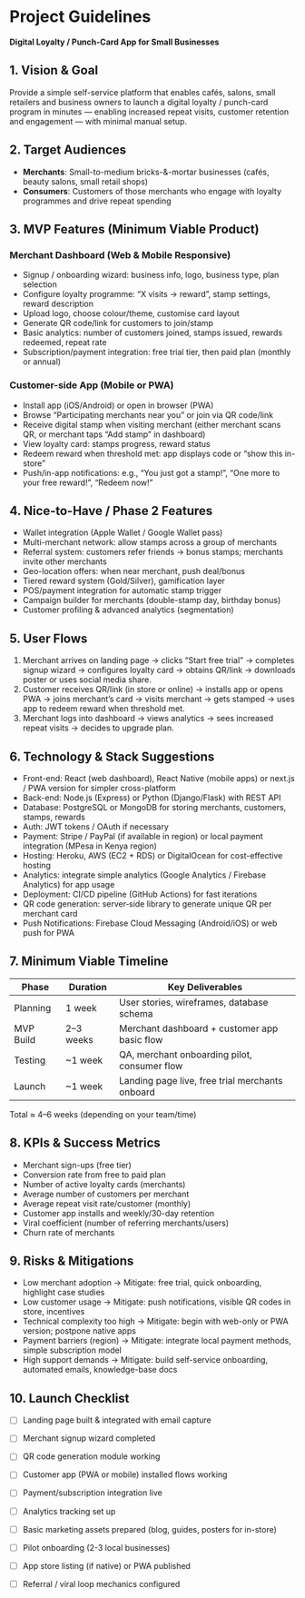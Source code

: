 # Project Guidelines  
**Digital Loyalty / Punch-Card App for Small Businesses**

## 1. Vision & Goal  
Provide a simple self-service platform that enables cafés, salons, small retailers and business owners to launch a digital loyalty / punch-card program in minutes — enabling increased repeat visits, customer retention and engagement — with minimal manual setup.

## 2. Target Audiences  
- **Merchants**: Small-to-medium bricks-&-mortar businesses (cafés, beauty salons, small retail shops)  
- **Consumers**: Customers of those merchants who engage with loyalty programmes and drive repeat spending

## 3. MVP Features (Minimum Viable Product)  
### Merchant Dashboard (Web & Mobile Responsive)  
- Signup / onboarding wizard: business info, logo, business type, plan selection  
- Configure loyalty programme: “X visits → reward”, stamp settings, reward description  
- Upload logo, choose colour/theme, customise card layout  
- Generate QR code/link for customers to join/stamp  
- Basic analytics: number of customers joined, stamps issued, rewards redeemed, repeat rate  
- Subscription/payment integration: free trial tier, then paid plan (monthly or annual)

### Customer-side App (Mobile or PWA)  
- Install app (iOS/Android) or open in browser (PWA)  
- Browse “Participating merchants near you” or join via QR code/link  
- Receive digital stamp when visiting merchant (either merchant scans QR, or merchant taps “Add stamp” in dashboard)  
- View loyalty card: stamps progress, reward status  
- Redeem reward when threshold met: app displays code or “show this in-store”  
- Push/in-app notifications: e.g., “You just got a stamp!”, “One more to your free reward!”, “Redeem now!”

## 4. Nice-to-Have / Phase 2 Features  
- Wallet integration (Apple Wallet / Google Wallet pass)  
- Multi-merchant network: allow stamps across a group of merchants  
- Referral system: customers refer friends → bonus stamps; merchants invite other merchants  
- Geo-location offers: when near merchant, push deal/bonus  
- Tiered reward system (Gold/Silver), gamification layer  
- POS/payment integration for automatic stamp trigger  
- Campaign builder for merchants (double-stamp day, birthday bonus)  
- Customer profiling & advanced analytics (segmentation)  

## 5. User Flows  
1. Merchant arrives on landing page → clicks “Start free trial” → completes signup wizard → configures loyalty card → obtains QR/link → downloads poster or uses social media share.  
2. Customer receives QR/link (in store or online) → installs app or opens PWA → joins merchant’s card → visits merchant → gets stamped → uses app to redeem reward when threshold met.  
3. Merchant logs into dashboard → views analytics → sees increased repeat visits → decides to upgrade plan.

## 6. Technology & Stack Suggestions  
- Front-end: React (web dashboard), React Native (mobile apps) or next.js / PWA version for simpler cross-platform  
- Back-end: Node.js (Express) or Python (Django/Flask) with REST API  
- Database: PostgreSQL or MongoDB for storing merchants, customers, stamps, rewards  
- Auth: JWT tokens / OAuth if necessary  
- Payment: Stripe / PayPal (if available in region) or local payment integration (MPesa in Kenya region)  
- Hosting: Heroku, AWS (EC2 + RDS) or DigitalOcean for cost-effective hosting  
- Analytics: integrate simple analytics (Google Analytics / Firebase Analytics) for app usage  
- Deployment: CI/CD pipeline (GitHub Actions) for fast iterations  
- QR code generation: server‐side library to generate unique QR per merchant card  
- Push Notifications: Firebase Cloud Messaging (Android/iOS) or web push for PWA

## 7. Minimum Viable Timeline  
| Phase        | Duration      | Key Deliverables                              |
|--------------|---------------|-----------------------------------------------|
| Planning     | 1 week        | User stories, wireframes, database schema     |
| MVP Build    | 2–3 weeks     | Merchant dashboard + customer app basic flow  |
| Testing      | ~1 week       | QA, merchant onboarding pilot, consumer flow  |
| Launch       | ~1 week       | Landing page live, free trial merchants onboard|
Total ≈ 4–6 weeks (depending on your team/time)

## 8. KPIs & Success Metrics  
- Merchant sign-ups (free tier)  
- Conversion rate from free to paid plan  
- Number of active loyalty cards (merchants)  
- Average number of customers per merchant  
- Average repeat visit rate/customer (monthly)  
- Customer app installs and weekly/30-day retention  
- Viral coefficient (number of referring merchants/users)  
- Churn rate of merchants

## 9. Risks & Mitigations  
- Low merchant adoption → Mitigate: free trial, quick onboarding, highlight case studies  
- Low customer usage → Mitigate: push notifications, visible QR codes in store, incentives  
- Technical complexity too high → Mitigate: begin with web-only or PWA version; postpone native apps  
- Payment barriers (region) → Mitigate: integrate local payment methods, simple subscription model  
- High support demands → Mitigate: build self-service onboarding, automated emails, knowledge-base docs

## 10. Launch Checklist  
- [ ] Landing page built & integrated with email capture  
- [ ] Merchant signup wizard completed  
- [ ] QR code generation module working  
- [ ] Customer app (PWA or mobile) installed flows working  
- [ ] Payment/subscription integration live  
- [ ] Analytics tracking set up  
- [ ] Basic marketing assets prepared (blog, guides, posters for in-store)  
- [ ] Pilot onboarding (2-3 local businesses)  
- [ ] App store listing (if native) or PWA published  
- [ ] Referral / viral loop mechanics configured

